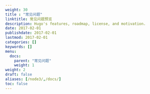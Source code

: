 ```yaml
---
weight: 30
title : "常见问题"
linktitle: 常见问题预览
description: Hugo's features, roadmap, license, and motivation.
date: 2017-02-01
publishdate: 2017-02-01
lastmod: 2017-02-01
categories: []
keywords: []
menu:
  docs:
    parent: "常见问题"
    weight: 1
weight: 2
draft: false
aliases: [/node3/,/docs/]
toc: false
---
```

